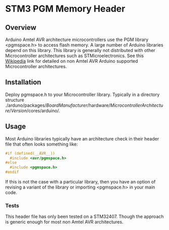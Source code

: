 # STM3 PGM Memory Header
## Overview
Arduino Amtel AVR architecture microcontrollers use the PGM library <pgmspace.h> to access flash memory. A large number of Arduino libraries depend on this library. This library is generally not distributed with other Microcontroller architectures such as STMicroelectronics. See this [Wikipedia](https://en.wikipedia.org/wiki/List_of_Arduino_boards_and_compatible_systems) link for detailed on non Amtel AVR Arduino supported Microcontroller architectures.
## Installation
Deploy pgmspace.h to your Microcontroller library. Typically in a directory structure ./arduno/packages/$Board Manufacturer$/hardware/$Microcontroller Architecture$/$Version$/cores/arduino/.
## Usage
Most Arduino libraries typically have an architecture check in their header file that often looks something like:
```c
#if (defined(__AVR__))
  #include <avr/pgmspace.h>
#else
  #include <pgmspace.h>
#endif
```
If this is not the case with a particular library, then you have an option of revising a variant of the library or importing <pgmspace.h> in your main code.
### Tests
This header file has only been tested on a STM32407. Though the approach is generic enough for most non Amtel AVR architectures.
